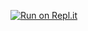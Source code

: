 [![Run on Repl.it](https://repl.it/badge/github/gregzaal/Auto-Voice-Channels)](https://repl.it/github/gregzaal/Auto-Voice-Channels)